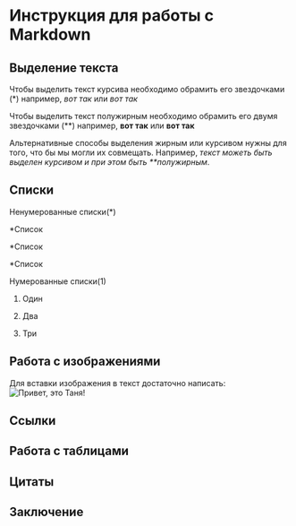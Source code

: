 # Инструкция для работы с Markdown

## Выделение текста

Чтобы выделить текст курсива необходимо обрамить его звездочками (*) например, *вот так* или _вот так_

Чтобы выделить текст полужирным необходимо обрамить его двумя звездочками (**) например, **вот так**
или __вот так__

Альтернативные способы выделения жирным или курсивом нужны для того, что бы мы могли их совмещать. Например, 
_текст можеть быть выделен курсивом и при этом быть **полужирным_.

## Списки

Ненумерованные списки(*)

*Список

*Список

*Список

Нумерованные списки(1)

1. Один

2. Два

3. Три

## Работа с изображениями

Для вставки изображения в текст достаточно написать:
![Привет, это Таня!](%D0%A2%D0%B0%D0%BD%D1%8F.jpg)

## Ссылки

## Работа с таблицами

## Цитаты

## Заключение